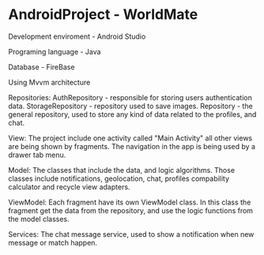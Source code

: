 # AndroidProject - WorldMate
Development enviroment - Android Studio

Programing language - Java

Database - FireBase

Using Mvvm architecture

Repositories:
AuthRepository - responsible for storing users authentication data.
StorageRepository - repository used to save images.
Repository - the general repository, used to store any kind of data related to the profiles, and chat.

View:
The project include one activity called "Main Activity" all other views are being shown by fragments.
The navigation in the app is being used by a drawer tab menu.

Model:
The classes that include the data, and logic algorithms.
Those classes include notifications, geolocation, chat, profiles compability calculator and recycle view adapters.

ViewModel:
Each fragment have its own ViewModel class. In this class the fragment get the data from the repository, and use the logic functions from the model classes.

Services:
The chat message service, used to show a notification when new message or match happen.

